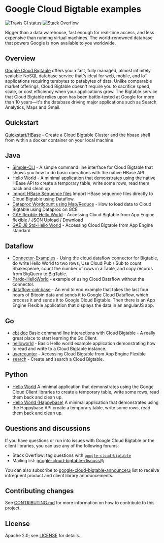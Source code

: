 # Google Cloud Bigtable examples

[![Travis CI status][travis-shield]][travis-link]
[![Stack Overflow][stackoverflow-shield]][stackoverflow-link]

Bigger than a data warehouse, fast enough for real-time access, and less expensive than running virtual machines. The world-renowned database that powers Google is now available to you worldwide.

## Overview

[Google Cloud Bigtable](https://cloud.google.com/bigtable/) offers you a fast, fully managed, almost infinitely scalable NoSQL database service that's ideal for web, mobile, and IoT applications requiring terabytes to petabytes of data. Unlike comparable market offerings, Cloud Bigtable doesn't require you to sacrifice speed, scale, or cost efficiency when your applications grow. The Bigtable service that Cloud Bigtable relies upon has been battle-tested at Google for more than 10 years—it's the database driving major applications such as Search, Analytics, Maps and Gmail.

## Quickstart
[Quickstart/HBase](quickstart) - Create a Cloud Bigtable Cluster and the hbase shell from within a docker container on your local machine

## Java
* [Simple-CLI](java/simple-cli) - A simple command line interface for Cloud Bigtable that shows you how to do basic operations with the native HBase API
* [Hello World](java/hello-world) - A minimal application that demonstrates using the native HBase API to create a temporary table, write some rows, read them back and clean up
* [Import HBase Sequence files](java/dataflow-import-examples) Import HBase sequence files directly to Cloud Bigtable using Dataflow.
* [Dataproc Wordcount using Map/Reduce](java/dataproc-wordcount) - How to load data to Cloud Bigtable using Dataproc on GCE
* [GAE flexible-Hello World](java/gae-flexible-helloworld) - Accessing Cloud Bigtable from App Engine flexible / JSON Upload / Download
* [GAE J8 Std-Hello World](https://github.com/googlecloudplatform/java-docs-samples/tree/master/appengine-java8/bigtable) - Accessing Cloud Bigtable from App Engine standard

## Dataflow
* [Connector-Examples](java/dataflow-connector-examples) - Using the cloud dataflow connector for Bigtable, do write Hello World to two rows, Use Cloud Pub / Sub to count Shakespeare, count the number of rows in a Table, and copy records from BigQuery to BigTable.
* [Pardo-HelloWorld](java/dataflow-pardo-helloworld) - example of using Cloud Dataflow without the connector.
* [dataflow-coinbase](java/dataflow-coinbase) - An end to end example that takes the last four hours of Bitcoin data and sends it to Google Cloud Dataflow, which process it and sends it to Google Cloud Bigtable.  Then there is an App Engine Flexible application that displays the data in an angularJS app.

## Go
* [cbt](https://github.com/GoogleCloudPlatform/gcloud-golang/tree/master/bigtable/cmd/cbt) [doc](https://godoc.org/google.golang.org/cloud/bigtable/cmd/cbt) Basic command line interactions with Cloud Bigtable - A really great place to start learning the Go Client.
* [helloworld](https://github.com/GoogleCloudPlatform/golang-samples/tree/master/bigtable/helloworld) - Basic Hello world example application demonstrating how to read and write to a Cloud Bigtable instance. 
* [usercounter](https://github.com/GoogleCloudPlatform/golang-samples/tree/master/bigtable/usercounter) - Accessing Cloud Bigtable from App Engine Flexible
* [search](https://github.com/GoogleCloudPlatform/golang-samples/tree/master/bigtable/search) - Create and search a Cloud Bigtable.

## Python
* [Hello
  World](https://github.com/GoogleCloudPlatform/python-docs-samples/tree/master/bigtable/hello)
  A minimal application that demonstrates using the Googe Cloud Client
  libraries to create a temporary table, write some rows, read them back and
  clean up.
* [Hello World
  (Happybase)](https://github.com/GoogleCloudPlatform/python-docs-samples/tree/master/bigtable/hello_happybase)
  A minimal application that demonstrates using the Happybase API create a
  temporary table, write some rows, read them back and clean up.

## Questions and discussions

If you have questions or run into issues with Google Cloud Bigtable or the
client libraries, you can use any of the following forums:

* Stack Overflow: tag questions with [`google-cloud-bigtable`][stackoverflow-link]
* Mailing list: [google-cloud-bigtable-discuss@][google-cloud-bigtable-discuss]

You can also subscribe to
[google-cloud-bigtable-announce@][google-cloud-bigtable-announce] list to receive
infrequent product and client library announcements.

## Contributing changes

See [CONTRIBUTING.md](CONTRIBUTING.md) for more information on how to contribute
to this project.

## License

Apache 2.0; see [LICENSE](LICENSE) for details.

<!-- references -->

[travis-shield]: https://travis-ci.org/GoogleCloudPlatform/cloud-bigtable-examples.svg
[travis-link]: https://travis-ci.org/GoogleCloudPlatform/cloud-bigtable-examples/builds
[stackoverflow-shield]: https://img.shields.io/badge/stackoverflow-google--cloud--bigtable-blue.svg
[stackoverflow-link]: http://stackoverflow.com/search?q=[google-cloud-bigtable]
[google-cloud-bigtable-discuss]: https://groups.google.com/group/google-cloud-bigtable-discuss
[google-cloud-bigtable-announce]: https://groups.google.com/group/google-cloud-bigtable-announce
